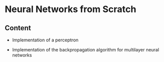 # Neural Networks from Scratch

## Content

* Implementation of a perceptron

* Implementation of the backpropagation algorithm for multilayer neural networks
